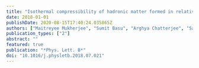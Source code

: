 ```yaml
---
title: "Isothermal compressibility of hadronic matter formed in relativistic nuclear collisions"
date: 2018-01-01
publishDate: 2020-08-15T17:40:24.035865Z
authors: ["Maitreyee Mukherjee", "Sumit Basu", "Arghya Chatterjee", "Sandeep Chatterjee", "Souvik Priyam Adhya", "Sanchari Thakur", "Tapan K. Nayak"]
publication_types: ["2"]
abstract: ""
featured: true
publication: "*Phys. Lett. B*"
doi: "10.1016/j.physletb.2018.07.021"
---
```


